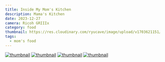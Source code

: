 ```yaml
---
title: Inside My Mom's Kitchen
description: Mama's Kitchen
date: 2023-12-27
camera: Ricoh GRIIIx
category: food
thumbnail: https://res.cloudinary.com/ryucave/image/upload/v1703621151/post-1-mamas-kitchen/R0003499_ujg4sy.jpg
tags:
  - mom's food
---
```

<div class="gallery3">
  <a href="https://res.cloudinary.com/ryucave/image/upload/v1703621151/post-1-mamas-kitchen/R0003505_ybpt3x.jpg" data-lightbox="mygallery" data-title="cucumber topped with salmon and guacamole"><img src="https://res.cloudinary.com/ryucave/image/upload/w_1000,ar_1:1,c_fill,g_auto,e_art:hokusai/v1703621151/post-1-mamas-kitchen/R0003505_ybpt3x.jpg" alt="thumbnail" /></a>
  <a href="https://res.cloudinary.com/ryucave/image/upload/v1703621151/post-1-mamas-kitchen/R0003561_fewtsy.jpg" data-lightbox="mygallery" data-title="roasted chicken with vegetables and jap-chae noodles"><img src="https://res.cloudinary.com/ryucave/image/upload/w_1000,ar_1:1,c_fill,g_auto,e_art:hokusai/v1703621151/post-1-mamas-kitchen/R0003561_fewtsy.jpg" alt="thumbnail" /></a>
  <a href="https://res.cloudinary.com/ryucave/image/upload/v1703621151/post-1-mamas-kitchen/R0003560_cvyoo9.jpg" data-lightbox="mygallery" data-title="my mom's kimchi"><img src="https://res.cloudinary.com/ryucave/image/upload/w_1000,ar_1:1,c_fill,g_auto,e_art:hokusai/v1703621151/post-1-mamas-kitchen/R0003560_cvyoo9.jpg" alt="thumbnail" /></a>
  <a href="https://res.cloudinary.com/ryucave/image/upload/v1703621151/post-1-mamas-kitchen/R0003499_ujg4sy.jpg" data-lightbox="mygallery" data-title="jap-chae noodles"><img src="https://res.cloudinary.com/ryucave/image/upload/w_1000,ar_1:1,c_fill,g_auto,e_art:hokusai/v1703621151/post-1-mamas-kitchen/R0003499_ujg4sy.jpg" alt="thumbnail" /></a>
</div>